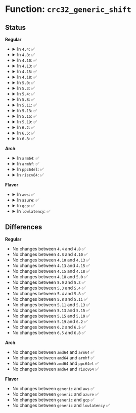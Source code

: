 # Function: <code>crc32_generic_shift</code>

## Status
<b>Regular</b>
<ul>
<li>
<details>
<summary>In <code>4.4</code>: ✅</summary>

```c
u32 crc32_generic_shift(u32 crc, size_t len, u32 polynomial);
```

**Collision:** Unique Static

**Inline:** No

**Transformation:** False

**Instances:**

```
In lib/crc32.c (ffffffff81406920)
Location: lib/crc32.c:239
Inline: False
Direct callers:
  - lib/crc32.c:crc32_le_shift
  - lib/crc32.c:__crc32c_le_shift
```
**Symbols:**

```
ffffffff81406920-ffffffff814069dc: crc32_generic_shift (STB_LOCAL)
```
</details>
</li>
<li>
<details>
<summary>In <code>4.8</code>: ✅</summary>

```c
u32 crc32_generic_shift(u32 crc, size_t len, u32 polynomial);
```

**Collision:** Unique Static

**Inline:** No

**Transformation:** False

**Instances:**

```
In lib/crc32.c (ffffffff8144e550)
Location: lib/crc32.c:239
Inline: False
Direct callers:
  - lib/crc32.c:__crc32c_le_shift
  - lib/crc32.c:crc32_le_shift
```
**Symbols:**

```
ffffffff8144e550-ffffffff8144e61d: crc32_generic_shift (STB_LOCAL)
```
</details>
</li>
<li>
<details>
<summary>In <code>4.10</code>: ✅</summary>

```c
u32 crc32_generic_shift(u32 crc, size_t len, u32 polynomial);
```

**Collision:** Unique Static

**Inline:** No

**Transformation:** False

**Instances:**

```
In lib/crc32.c (ffffffff8146cf10)
Location: lib/crc32.c:239
Inline: False
Direct callers:
  - lib/crc32.c:__crc32c_le_shift
  - lib/crc32.c:crc32_le_shift
```
**Symbols:**

```
ffffffff8146cf10-ffffffff8146cfdd: crc32_generic_shift (STB_LOCAL)
```
</details>
</li>
<li>
<details>
<summary>In <code>4.13</code>: ✅</summary>

```c
u32 crc32_generic_shift(u32 crc, size_t len, u32 polynomial);
```

**Collision:** Unique Static

**Inline:** No

**Transformation:** False

**Instances:**

```
In lib/crc32.c (ffffffff814725e0)
Location: lib/crc32.c:239
Inline: False
Direct callers:
  - lib/crc32.c:__crc32c_le_shift
  - lib/crc32.c:crc32_le_shift
```
**Symbols:**

```
ffffffff814725e0-ffffffff814726c1: crc32_generic_shift (STB_LOCAL)
```
</details>
</li>
<li>
<details>
<summary>In <code>4.15</code>: ✅</summary>

```c
u32 crc32_generic_shift(u32 crc, size_t len, u32 polynomial);
```

**Collision:** Unique Static

**Inline:** No

**Transformation:** False

**Instances:**

```
In lib/crc32.c (ffffffff8149ed30)
Location: lib/crc32.c:239
Inline: False
Direct callers:
  - lib/crc32.c:__crc32c_le_shift
  - lib/crc32.c:crc32_le_shift
```
**Symbols:**

```
ffffffff8149ed30-ffffffff8149ee11: crc32_generic_shift (STB_LOCAL)
```
</details>
</li>
<li>
<details>
<summary>In <code>4.18</code>: ✅</summary>

```c
u32 crc32_generic_shift(u32 crc, size_t len, u32 polynomial);
```

**Collision:** Unique Static

**Inline:** No

**Transformation:** False

**Instances:**

```
In lib/crc32.c (ffffffff814d3f90)
Location: lib/crc32.c:239
Inline: False
Direct callers:
  - lib/crc32.c:__crc32c_le_shift
  - lib/crc32.c:crc32_le_shift
```
**Symbols:**

```
ffffffff814d3f90-ffffffff814d406b: crc32_generic_shift (STB_LOCAL)
```
</details>
</li>
<li>
<details>
<summary>In <code>5.0</code>: ✅</summary>

```c
u32 crc32_generic_shift(u32 crc, size_t len, u32 polynomial);
```

**Collision:** Unique Static

**Inline:** No

**Transformation:** False

**Instances:**

```
In lib/crc32.c (ffffffff814e89e0)
Location: lib/crc32.c:243
Inline: False
Direct callers:
  - lib/crc32.c:__crc32c_le_shift
  - lib/crc32.c:crc32_le_shift
```
**Symbols:**

```
ffffffff814e89e0-ffffffff814e8ab2: crc32_generic_shift (STB_LOCAL)
```
</details>
</li>
<li>
<details>
<summary>In <code>5.3</code>: ✅</summary>

```c
u32 crc32_generic_shift(u32 crc, size_t len, u32 polynomial);
```

**Collision:** Unique Static

**Inline:** No

**Transformation:** False

**Instances:**

```
In lib/crc32.c (ffffffff815156a0)
Location: lib/crc32.c:243
Inline: False
Direct callers:
  - lib/crc32.c:__crc32c_le_shift
  - lib/crc32.c:crc32_le_shift
```
**Symbols:**

```
ffffffff815156a0-ffffffff81515766: crc32_generic_shift (STB_LOCAL)
```
</details>
</li>
<li>
<details>
<summary>In <code>5.4</code>: ✅</summary>

```c
u32 crc32_generic_shift(u32 crc, size_t len, u32 polynomial);
```

**Collision:** Unique Static

**Inline:** No

**Transformation:** False

**Instances:**

```
In lib/crc32.c (ffffffff815360e0)
Location: lib/crc32.c:243
Inline: False
Direct callers:
  - lib/crc32.c:__crc32c_le_shift
  - lib/crc32.c:crc32_le_shift
```
**Symbols:**

```
ffffffff815360e0-ffffffff815361a6: crc32_generic_shift (STB_LOCAL)
```
</details>
</li>
<li>
<details>
<summary>In <code>5.8</code>: ✅</summary>

```c
u32 crc32_generic_shift(u32 crc, size_t len, u32 polynomial);
```

**Collision:** Unique Static

**Inline:** No

**Transformation:** False

**Instances:**

```
In lib/crc32.c (ffffffff8159a970)
Location: lib/crc32.c:243
Inline: False
Direct callers:
  - lib/crc32.c:__crc32c_le_shift
  - lib/crc32.c:crc32_le_shift
```
**Symbols:**

```
ffffffff8159a970-ffffffff8159aa2d: crc32_generic_shift (STB_LOCAL)
```
</details>
</li>
<li>
<details>
<summary>In <code>5.11</code>: ✅</summary>

```c
u32 crc32_generic_shift(u32 crc, size_t len, u32 polynomial);
```

**Collision:** Unique Static

**Inline:** No

**Transformation:** False

**Instances:**

```
In lib/crc32.c (ffffffff815b6360)
Location: lib/crc32.c:243
Inline: False
Direct callers:
  - lib/crc32.c:__crc32c_le_shift
  - lib/crc32.c:crc32_le_shift
```
**Symbols:**

```
ffffffff815b6360-ffffffff815b641d: crc32_generic_shift (STB_LOCAL)
```
</details>
</li>
<li>
<details>
<summary>In <code>5.13</code>: ✅</summary>

```c
u32 crc32_generic_shift(u32 crc, size_t len, u32 polynomial);
```

**Collision:** Unique Static

**Inline:** No

**Transformation:** False

**Instances:**

```
In lib/crc32.c (ffffffff815c11b0)
Location: lib/crc32.c:243
Inline: False
Direct callers:
  - lib/crc32.c:__crc32c_le_shift
  - lib/crc32.c:crc32_le_shift
```
**Symbols:**

```
ffffffff815c11b0-ffffffff815c126f: crc32_generic_shift (STB_LOCAL)
```
</details>
</li>
<li>
<details>
<summary>In <code>5.15</code>: ✅</summary>

```c
u32 crc32_generic_shift(u32 crc, size_t len, u32 polynomial);
```

**Collision:** Unique Static

**Inline:** No

**Transformation:** False

**Instances:**

```
In lib/crc32.c (ffffffff81629020)
Location: lib/crc32.c:243
Inline: False
Direct callers:
  - lib/crc32.c:__crc32c_le_shift
  - lib/crc32.c:crc32_le_shift
```
**Symbols:**

```
ffffffff81629020-ffffffff816290df: crc32_generic_shift (STB_LOCAL)
```
</details>
</li>
<li>
<details>
<summary>In <code>5.19</code>: ✅</summary>

```c
u32 crc32_generic_shift(u32 crc, size_t len, u32 polynomial);
```

**Collision:** Unique Static

**Inline:** No

**Transformation:** False

**Instances:**

```
In lib/crc32.c (ffffffff816f9ed0)
Location: lib/crc32.c:242
Inline: False
Direct callers:
  - lib/crc32.c:__crc32c_le_shift
  - lib/crc32.c:crc32_le_shift
```
**Symbols:**

```
ffffffff816f9ed0-ffffffff816f9fa0: crc32_generic_shift (STB_LOCAL)
```
</details>
</li>
<li>
<details>
<summary>In <code>6.2</code>: ✅</summary>

```c
u32 crc32_generic_shift(u32 crc, size_t len, u32 polynomial);
```

**Collision:** Unique Static

**Inline:** No

**Transformation:** False

**Instances:**

```
In lib/crc32.c (ffffffff817ec880)
Location: lib/crc32.c:242
Inline: False
Direct callers:
  - lib/crc32.c:__crc32c_le_shift
  - lib/crc32.c:crc32_le_shift
```
**Symbols:**

```
ffffffff817ec880-ffffffff817ec950: crc32_generic_shift (STB_LOCAL)
```
</details>
</li>
<li>
<details>
<summary>In <code>6.5</code>: ✅</summary>

```c
u32 crc32_generic_shift(u32 crc, size_t len, u32 polynomial);
```

**Collision:** Unique Static

**Inline:** No

**Transformation:** False

**Instances:**

```
In lib/crc32.c (ffffffff8182ca70)
Location: lib/crc32.c:242
Inline: False
Direct callers:
  - lib/crc32.c:__crc32c_le_shift
  - lib/crc32.c:crc32_le_shift
```
**Symbols:**

```
ffffffff8182ca70-ffffffff8182cb30: crc32_generic_shift (STB_LOCAL)
```
</details>
</li>
<li>
<details>
<summary>In <code>6.8</code>: ✅</summary>

```c
u32 crc32_generic_shift(u32 crc, size_t len, u32 polynomial);
```

**Collision:** Unique Static

**Inline:** No

**Transformation:** False

**Instances:**

```
In lib/crc32.c (ffffffff8187e600)
Location: lib/crc32.c:242
Inline: False
Direct callers:
  - lib/crc32.c:__crc32c_le_shift
  - lib/crc32.c:crc32_le_shift
```
**Symbols:**

```
ffffffff8187e600-ffffffff8187e6c0: crc32_generic_shift (STB_LOCAL)
```
</details>
</li>
</ul>
<b>Arch</b>
<ul>
<li>
<details>
<summary>In <code>arm64</code>: ✅</summary>

```c
u32 crc32_generic_shift(u32 crc, size_t len, u32 polynomial);
```

**Collision:** Unique Static

**Inline:** No

**Transformation:** False

**Instances:**

```
In lib/crc32.c (ffff800010642910)
Location: lib/crc32.c:243
Inline: False
Direct callers:
  - lib/crc32.c:__crc32c_le_shift
  - lib/crc32.c:crc32_le_shift
```
**Symbols:**

```
ffff800010642910-ffff8000106429dc: crc32_generic_shift (STB_LOCAL)
```
</details>
</li>
<li>
<details>
<summary>In <code>armhf</code>: ✅</summary>

```c
u32 crc32_generic_shift(u32 crc, size_t len, u32 polynomial);
```

**Collision:** Unique Static

**Inline:** No

**Transformation:** False

**Instances:**

```
In lib/crc32.c (c07e84d0)
Location: lib/crc32.c:243
Inline: False
Direct callers:
  - lib/crc32.c:__crc32c_le_shift
  - lib/crc32.c:crc32_le_shift
```
**Symbols:**

```
c07e84d0-c07e85a8: crc32_generic_shift (STB_LOCAL)
```
</details>
</li>
<li>
<details>
<summary>In <code>ppc64el</code>: ✅</summary>

```c
u32 crc32_generic_shift(u32 crc, size_t len, u32 polynomial);
```

**Collision:** Unique Static

**Inline:** No

**Transformation:** False

**Instances:**

```
In lib/crc32.c (c0000000007ed950)
Location: lib/crc32.c:243
Inline: False
Direct callers:
  - lib/crc32.c:__crc32c_le_shift
  - lib/crc32.c:crc32_le_shift
```
**Symbols:**

```
c0000000007ed950-c0000000007eda88: crc32_generic_shift (STB_LOCAL)
```
</details>
</li>
<li>
<details>
<summary>In <code>riscv64</code>: ✅</summary>

```c
u32 crc32_generic_shift(u32 crc, size_t len, u32 polynomial);
```

**Collision:** Unique Static

**Inline:** No

**Transformation:** False

**Instances:**

```
In lib/crc32.c (ffffffe00046ec42)
Location: lib/crc32.c:243
Inline: False
Direct callers:
  - lib/crc32.c:__crc32c_le_shift
  - lib/crc32.c:crc32_le_shift
```
**Symbols:**

```
ffffffe00046ec42-ffffffe00046ed10: crc32_generic_shift (STB_LOCAL)
```
</details>
</li>
</ul>
<b>Flavor</b>
<ul>
<li>
<details>
<summary>In <code>aws</code>: ✅</summary>

```c
u32 crc32_generic_shift(u32 crc, size_t len, u32 polynomial);
```

**Collision:** Unique Static

**Inline:** No

**Transformation:** False

**Instances:**

```
In lib/crc32.c (ffffffff8152e6c0)
Location: lib/crc32.c:243
Inline: False
Direct callers:
  - lib/crc32.c:__crc32c_le_shift
  - lib/crc32.c:crc32_le_shift
```
**Symbols:**

```
ffffffff8152e6c0-ffffffff8152e786: crc32_generic_shift (STB_LOCAL)
```
</details>
</li>
<li>
<details>
<summary>In <code>azure</code>: ✅</summary>

```c
u32 crc32_generic_shift(u32 crc, size_t len, u32 polynomial);
```

**Collision:** Unique Static

**Inline:** No

**Transformation:** False

**Instances:**

```
In lib/crc32.c (ffffffff8151e9a0)
Location: lib/crc32.c:243
Inline: False
Direct callers:
  - lib/crc32.c:__crc32c_le_shift
  - lib/crc32.c:crc32_le_shift
```
**Symbols:**

```
ffffffff8151e9a0-ffffffff8151ea66: crc32_generic_shift (STB_LOCAL)
```
</details>
</li>
<li>
<details>
<summary>In <code>gcp</code>: ✅</summary>

```c
u32 crc32_generic_shift(u32 crc, size_t len, u32 polynomial);
```

**Collision:** Unique Static

**Inline:** No

**Transformation:** False

**Instances:**

```
In lib/crc32.c (ffffffff8152a360)
Location: lib/crc32.c:243
Inline: False
Direct callers:
  - lib/crc32.c:__crc32c_le_shift
  - lib/crc32.c:crc32_le_shift
```
**Symbols:**

```
ffffffff8152a360-ffffffff8152a426: crc32_generic_shift (STB_LOCAL)
```
</details>
</li>
<li>
<details>
<summary>In <code>lowlatency</code>: ✅</summary>

```c
u32 crc32_generic_shift(u32 crc, size_t len, u32 polynomial);
```

**Collision:** Unique Static

**Inline:** No

**Transformation:** False

**Instances:**

```
In lib/crc32.c (ffffffff81544160)
Location: lib/crc32.c:243
Inline: False
Direct callers:
  - lib/crc32.c:__crc32c_le_shift
  - lib/crc32.c:crc32_le_shift
```
**Symbols:**

```
ffffffff81544160-ffffffff81544226: crc32_generic_shift (STB_LOCAL)
```
</details>
</li>
</ul>

## Differences
<b>Regular</b>
<ul>
<li>
No changes between <code>4.4</code> and <code>4.8</code> ✅
</li>
<li>
No changes between <code>4.8</code> and <code>4.10</code> ✅
</li>
<li>
No changes between <code>4.10</code> and <code>4.13</code> ✅
</li>
<li>
No changes between <code>4.13</code> and <code>4.15</code> ✅
</li>
<li>
No changes between <code>4.15</code> and <code>4.18</code> ✅
</li>
<li>
No changes between <code>4.18</code> and <code>5.0</code> ✅
</li>
<li>
No changes between <code>5.0</code> and <code>5.3</code> ✅
</li>
<li>
No changes between <code>5.3</code> and <code>5.4</code> ✅
</li>
<li>
No changes between <code>5.4</code> and <code>5.8</code> ✅
</li>
<li>
No changes between <code>5.8</code> and <code>5.11</code> ✅
</li>
<li>
No changes between <code>5.11</code> and <code>5.13</code> ✅
</li>
<li>
No changes between <code>5.13</code> and <code>5.15</code> ✅
</li>
<li>
No changes between <code>5.15</code> and <code>5.19</code> ✅
</li>
<li>
No changes between <code>5.19</code> and <code>6.2</code> ✅
</li>
<li>
No changes between <code>6.2</code> and <code>6.5</code> ✅
</li>
<li>
No changes between <code>6.5</code> and <code>6.8</code> ✅
</li>
</ul>
<b>Arch</b>
<ul>
<li>
No changes between <code>amd64</code> and <code>arm64</code> ✅
</li>
<li>
No changes between <code>amd64</code> and <code>armhf</code> ✅
</li>
<li>
No changes between <code>amd64</code> and <code>ppc64el</code> ✅
</li>
<li>
No changes between <code>amd64</code> and <code>riscv64</code> ✅
</li>
</ul>
<b>Flavor</b>
<ul>
<li>
No changes between <code>generic</code> and <code>aws</code> ✅
</li>
<li>
No changes between <code>generic</code> and <code>azure</code> ✅
</li>
<li>
No changes between <code>generic</code> and <code>gcp</code> ✅
</li>
<li>
No changes between <code>generic</code> and <code>lowlatency</code> ✅
</li>
</ul>
